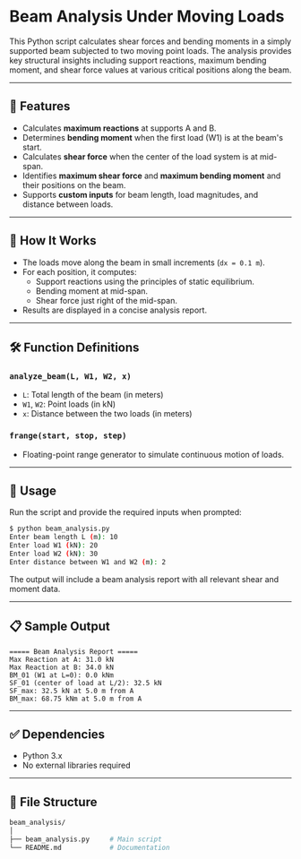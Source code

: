 # Beam Analysis Under Moving Loads

This Python script calculates shear forces and bending moments in a simply supported beam subjected to two moving point loads. The analysis provides key structural insights including support reactions, maximum bending moment, and shear force values at various critical positions along the beam.

---

## 📌 Features

- Calculates **maximum reactions** at supports A and B.
- Determines **bending moment** when the first load (W1) is at the beam's start.
- Calculates **shear force** when the center of the load system is at mid-span.
- Identifies **maximum shear force** and **maximum bending moment** and their positions on the beam.
- Supports **custom inputs** for beam length, load magnitudes, and distance between loads.

---

## 🧾 How It Works

- The loads move along the beam in small increments (`dx = 0.1 m`).
- For each position, it computes:
  - Support reactions using the principles of static equilibrium.
  - Bending moment at mid-span.
  - Shear force just right of the mid-span.
- Results are displayed in a concise analysis report.

---

## 🛠️ Function Definitions

### `analyze_beam(L, W1, W2, x)`
- `L`: Total length of the beam (in meters)
- `W1`, `W2`: Point loads (in kN)
- `x`: Distance between the two loads (in meters)

### `frange(start, stop, step)`
- Floating-point range generator to simulate continuous motion of loads.

---

## 🚀 Usage

Run the script and provide the required inputs when prompted:

```bash
$ python beam_analysis.py
Enter beam length L (m): 10
Enter load W1 (kN): 20
Enter load W2 (kN): 30
Enter distance between W1 and W2 (m): 2
```

The output will include a beam analysis report with all relevant shear and moment data.

---

## 📋 Sample Output

```vbnet
===== Beam Analysis Report =====
Max Reaction at A: 31.0 kN
Max Reaction at B: 34.0 kN
BM_01 (W1 at L=0): 0.0 kNm
SF_01 (center of load at L/2): 32.5 kN
SF_max: 32.5 kN at 5.0 m from A
BM_max: 68.75 kNm at 5.0 m from A
```

---

## ✅ Dependencies

- Python 3.x
- No external libraries required

---

## 📂 File Structure

```bash
beam_analysis/
│
├── beam_analysis.py     # Main script
└── README.md            # Documentation
```
